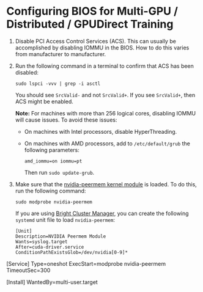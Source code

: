 # Configuring BIOS for Multi-GPU / Distributed / GPUDirect Training

1. Disable PCI Access Control Services (ACS). This can usually be accomplished
   by disabling IOMMU in the BIOS. How to do this varies from manufacturer to
   manufacturer.

1. Run the following command in a terminal to confirm that ACS has been
   disabled:

       sudo lspci -vvv | grep -i asctl

   You should see `SrcValid-` and not `SrcValid+`. If you see `SrcValid+`,
   then ACS might be enabled.

   **Note:** For machines with more than 256 logical cores, disabling IOMMU
   will cause issues. To avoid these issues:

   - On machines with Intel processors, disable HyperThreading.
   - On machines with AMD processors, add to `/etc/default/grub` the following
     parameters:

         amd_iommu=on iommu=pt

     Then run `sudo update-grub`.

1. Make sure that the
   [nvidia-peermem kernel module](http://download.nvidia.com/XFree86/Linux-x86_64/470.42.01/README/nvidia-peermem.html) is loaded. To do  this, run the following command:

       sudo modprobe nvidia-peermem

   If you are using
   [Bright Cluster Manager](https://www.brightcomputing.com/brightclustermanager),
   you can create the following `systemd` unit file to load `nvidia-peermem`:

   ```
   [Unit]
   Description=NVIDIA Peermem Module
   Wants=syslog.target
   After=cuda-driver.service
   ConditionPathExistsGlob=/dev/nvidia[0-9]*

  [Service]
  Type=oneshot
  ExecStart=modprobe nvidia-peermem
  TimeoutSec=300

  [Install]
  WantedBy=multi-user.target
  ```

